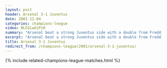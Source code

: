 ```yaml
---
layout: post
header: Arsenal 3-1 Juventus
date: 2001-12-04
categories: champions-league
video: NLO1LwUiPz0
summary: "Arsenal beat a strong Juventus side with a double from Freddie Ljungberg"
excerpt: "Arsenal beat a strong Juventus side with a double from Freddie Ljungberg"
title: Arsenal 3-1 Juventus
redirect_from: /champions-league/2001/arsenal-3-1-juventus/
---
```


{% include related-champions-league-matches.html  %}